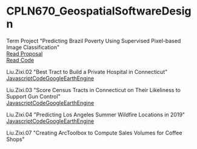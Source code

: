 # CPLN670_GeospatialSoftwareDesign

Term Project "Predicting Brazil Poverty Using  Supervised Pixel-based Image Classification"<br/>
[Read Proposal](https://zixi-liu.github.io/GeospatialSoftwareDesign/Liu,Zixi_TermProject.pdf)<br/>
[Read Code](https://nbviewer.jupyter.org/github/zixi-liu/GoogleEarthEngine/blob/master/BrazilProject.ipynb)

Liu.Zixi.02 "Best Tract to Build a Private Hospital in Connecticut" <br/>
[JavascriptCodeGoogleEarthEngine](https://code.earthengine.google.com/777683dcc3aef7293cd897ef22f08eb5)

Liu.Zixi.03 "Score Census Tracts in Connecticut on Their Likeliness to Support Gun Control" <br/>
[JavascriptCodeGoogleEarthEngine](https://code.earthengine.google.com/628e45d937abf443f560e38f5500aa52)

Liu.Zixi.04 "Predicting Los Angeles Summer Wildfire Locations in 2019" <br/>
[JavascriptCodeGoogleEarthEngine](https://code.earthengine.google.com/3b77b0206604b14e785fd11769d85632)

Liu.Zixi.07 "Creating ArcToolbox to Compute Sales Volumes for Coffee Shops" <br/>


